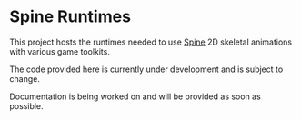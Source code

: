 # Spine Runtimes

This project hosts the runtimes needed to use [Spine](http://esotericsoftware.com/) 2D skeletal animations with various game toolkits.

The code provided here is currently under development and is subject to change.

Documentation is being worked on and will be provided as soon as possible.